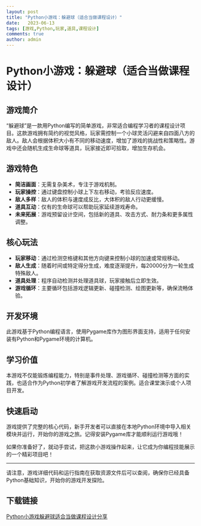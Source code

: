 ```yaml
---
layout: post
title: "Python小游戏：躲避球（适合当做课程设计）"
date:   2023-06-13
tags: [游戏,Python,玩家,道具,课程设计]
comments: true
author: admin
---
```

# Python小游戏：躲避球（适合当做课程设计）

## 游戏简介
“躲避球”是一款用Python编写的简单游戏，非常适合编程学习者的课程设计项目。这款游戏拥有简约的视觉风格，玩家需控制一个小球灵活闪避来自四面八方的敌人。敌人会根据体积大小有不同的移动速度，增加了游戏的挑战性和策略性。游戏中还会随机生成生命球等道具，玩家接近即可拾取，增加生存机会。

## 游戏特色
- **简洁画面**：无需复杂美术，专注于游戏机制。
- **玩家操控**：通过键盘控制小球上下左右移动，考验反应速度。
- **敌人多样**：敌人的体积与速度成反比，大体积的敌人行动更缓慢。
- **道具互动**：仅有的生命球可以帮助玩家延续游戏寿命。
- **未来拓展**：游戏预留设计空间，包括新的道具、攻击方式、耐力条和更多属性调整。

## 核心玩法
- **玩家移动**：通过检测空格键和其他方向键来控制小球的加速或常规移动。
- **敌人生成**：随着时间或特定得分生成，难度逐渐提升，每20000分为一轮生成特殊敌人。
- **道具处理**：程序自动检测并处理道具球，玩家接触后立即生效。
- **游戏循环**：主要循环包括游戏逻辑更新、碰撞检测、绘图更新等，确保流畅体验。

## 开发环境
此游戏基于Python编程语言，使用Pygame库作为图形界面支持，适用于任何安装有Python和Pygame环境的计算机。

## 学习价值
本游戏不仅能锻炼编程能力，特别是事件处理、游戏循环、碰撞检测等方面的实践，也适合作为Python初学者了解游戏开发流程的案例。适合课堂演示或个人项目开发。

## 快速启动
游戏提供了完整的核心代码，新手开发者可以直接在本地Python环境中导入相关模块并运行，开始你的游戏之旅。记得安装Pygame库才能顺利运行游戏哦！

如果你准备好了，就动手尝试，把这款小游戏操作起来，让它成为你编程技能展示的一个精彩项目吧！

---

请注意，游戏详细代码和运行指南在获取资源文件后可以查阅，确保你已经具备Python基础知识，开始你的游戏开发探险。

## 下载链接

[Python小游戏躲避球适合当做课程设计分享](https://pan.quark.cn/s/e05ec87aaf3f)